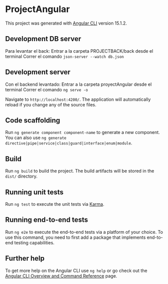 # ProjectAngular

This project was generated with [Angular CLI](https://github.com/angular/angular-cli) version 15.1.2.


## Development DB server

Para levantar el back:
Entrar a la carpeta PROJECTBACK/back desde el terminal
Correr el comando `json-server --watch db.json`

## Development server

Con el backend levantado:
Entrar a la carpeta proyectAngular desde el terminal
Correr el comando `ng serve -o`

Navigate to `http://localhost:4200/`. The application will automatically reload if you change any of the source files.

## Code scaffolding

Run `ng generate component component-name` to generate a new component. You can also use `ng generate directive|pipe|service|class|guard|interface|enum|module`.

## Build

Run `ng build` to build the project. The build artifacts will be stored in the `dist/` directory.

## Running unit tests

Run `ng test` to execute the unit tests via [Karma](https://karma-runner.github.io).

## Running end-to-end tests

Run `ng e2e` to execute the end-to-end tests via a platform of your choice. To use this command, you need to first add a package that implements end-to-end testing capabilities.

## Further help

To get more help on the Angular CLI use `ng help` or go check out the [Angular CLI Overview and Command Reference](https://angular.io/cli) page.
